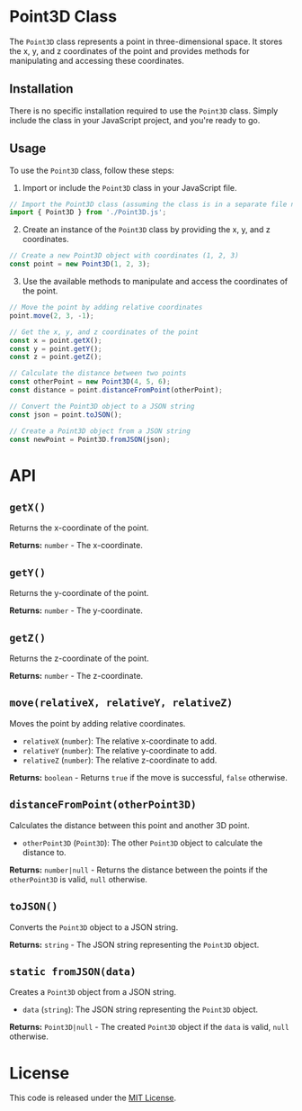 
# Point3D Class

The `Point3D` class represents a point in three-dimensional space. It stores the x, y, and z coordinates of the point and provides methods for manipulating and accessing these coordinates.

## Installation

There is no specific installation required to use the `Point3D` class. Simply include the class in your JavaScript project, and you're ready to go.

## Usage

To use the `Point3D` class, follow these steps:

1. Import or include the `Point3D` class in your JavaScript file.

```js
// Import the Point3D class (assuming the class is in a separate file named 'Point3D.js')
import { Point3D } from './Point3D.js';
```

2. Create an instance of the `Point3D` class by providing the x, y, and z coordinates.

```js
// Create a new Point3D object with coordinates (1, 2, 3)
const point = new Point3D(1, 2, 3);
```

3. Use the available methods to manipulate and access the coordinates of the point.

```js
// Move the point by adding relative coordinates
point.move(2, 3, -1);

// Get the x, y, and z coordinates of the point
const x = point.getX();
const y = point.getY();
const z = point.getZ();

// Calculate the distance between two points
const otherPoint = new Point3D(4, 5, 6);
const distance = point.distanceFromPoint(otherPoint);

// Convert the Point3D object to a JSON string
const json = point.toJSON();

// Create a Point3D object from a JSON string
const newPoint = Point3D.fromJSON(json);
```

# API

## `getX()`

Returns the x-coordinate of the point.

**Returns:** `number` - The x-coordinate.

## `getY()`

Returns the y-coordinate of the point.

**Returns:** `number` - The y-coordinate.

## `getZ()`

Returns the z-coordinate of the point.

**Returns:** `number` - The z-coordinate.

## `move(relativeX, relativeY, relativeZ)`

Moves the point by adding relative coordinates.

- `relativeX` (`number`): The relative x-coordinate to add.
- `relativeY` (`number`): The relative y-coordinate to add.
- `relativeZ` (`number`): The relative z-coordinate to add.

**Returns:** `boolean` - Returns `true` if the move is successful, `false` otherwise.

## `distanceFromPoint(otherPoint3D)`

Calculates the distance between this point and another 3D point.

- `otherPoint3D` (`Point3D`): The other `Point3D` object to calculate the distance to.

**Returns:** `number|null` - Returns the distance between the points if the `otherPoint3D` is valid, `null` otherwise.

## `toJSON()`

Converts the `Point3D` object to a JSON string.

**Returns:** `string` - The JSON string representing the `Point3D` object.

## `static fromJSON(data)`

Creates a `Point3D` object from a JSON string.

- `data` (`string`): The JSON string representing the `Point3D` object.

**Returns:** `Point3D|null` - The created `Point3D` object if the `data` is valid, `null` otherwise.

# License

This code is released under the [MIT License](LICENSE).
```
